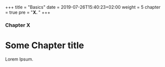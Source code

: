 +++
title = "Basics"
date = 2019-07-26T15:40:23+02:00
weight = 5
chapter = true
pre = "<b>X. </b>"
+++

### Chapter X

# Some Chapter title

Lorem Ipsum.